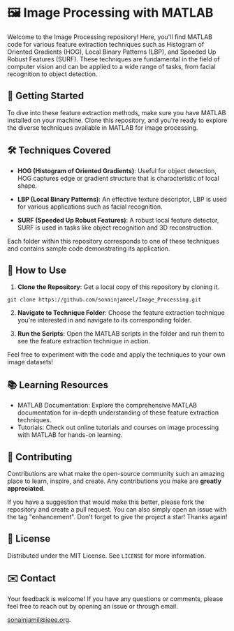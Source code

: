 # 🖼️ Image Processing with MATLAB

Welcome to the Image Processing repository! Here, you'll find MATLAB code for various feature extraction techniques such as Histogram of Oriented Gradients (HOG), Local Binary Patterns (LBP), and Speeded Up Robust Features (SURF). These techniques are fundamental in the field of computer vision and can be applied to a wide range of tasks, from facial recognition to object detection.

## 🚀 Getting Started

To dive into these feature extraction methods, make sure you have MATLAB installed on your machine. Clone this repository, and you're ready to explore the diverse techniques available in MATLAB for image processing.

## 🛠️ Techniques Covered

- **HOG (Histogram of Oriented Gradients)**: Useful for object detection, HOG captures edge or gradient structure that is characteristic of local shape.

- **LBP (Local Binary Patterns)**: An effective texture descriptor, LBP is used for various applications such as facial recognition.

- **SURF (Speeded Up Robust Features)**: A robust local feature detector, SURF is used in tasks like object recognition and 3D reconstruction.

Each folder within this repository corresponds to one of these techniques and contains sample code demonstrating its application.

## 📖 How to Use

1. **Clone the Repository**: Get a local copy of this repository by cloning it.
   
`git clone https://github.com/sonainjameel/Image_Processing.git`

2. **Navigate to Technique Folder**: Choose the feature extraction technique you're interested in and navigate to its corresponding folder.

3. **Run the Scripts**: Open the MATLAB scripts in the folder and run them to see the feature extraction technique in action.

Feel free to experiment with the code and apply the techniques to your own image datasets!

## 📚 Learning Resources

- MATLAB Documentation: Explore the comprehensive MATLAB documentation for in-depth understanding of these feature extraction techniques.
- Tutorials: Check out online tutorials and courses on image processing with MATLAB for hands-on learning.

## 🤝 Contributing

Contributions are what make the open-source community such an amazing place to learn, inspire, and create. Any contributions you make are **greatly appreciated**.

If you have a suggestion that would make this better, please fork the repository and create a pull request. You can also simply open an issue with the tag "enhancement". Don't forget to give the project a star! Thanks again!

## 📄 License

Distributed under the MIT License. See `LICENSE` for more information.

## ✉️ Contact

Your feedback is welcome! If you have any questions or comments, please feel free to reach out by opening an issue or through email.

sonainjamil@ieee.org.


